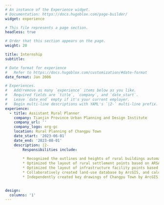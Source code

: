 ```yaml
---
# An instance of the Experience widget.
# Documentation: https://docs.hugoblox.com/page-builder/
widget: experience

# This file represents a page section.
headless: true

# Order that this section appears on the page.
weight: 20

title: Internship
subtitle:

# Date format for experience
#   Refer to https://docs.hugoblox.com/customization/#date-format
date_format: Jan 2006

# Experiences.
#   Add/remove as many `experience` items below as you like.
#   Required fields are `title`, `company`, and `date_start`.
#   Leave `date_end` empty if it's your current employer.
#   Begin multi-line descriptions with YAML's `|2-` multi-line prefix.
experience:
  - title: Assistant Rural Planner
    company: Tianjin Province Urban Planning and Design Institute
    company_url: ''
    company_logo: org-gc
    location: Rural Planning of Changpu Town
    date_start: '2023-06-01'
    date_end: '2023-08-01'
    description: |2-
        Responsibilities include:
        
        * Recognized the outlines and heights of rural buildings automatically utilizing Mapflow plugin in QGIS.
        * Optimized the layout of rural settlement points based on ARSA multi-agent model and spatial gravity model in NetLogo.
        * Optimized the layout of infrastructure facility points based on accessibility analysis utilizing UNA Toolbox (by City Form Lab) in ArcGIS. 
        * Collaboratively created land-use database by ArcGIS, and calculated various indicators such as agricultural, ecological, and construction spatial attributes.        
        * Independently created key drawings of Changpu Town by ArcGIS, including land-use plan, site plan, transportation route plan, infrastructure facilities plan, etc.
        

design:
  columns: '1'
---
```

